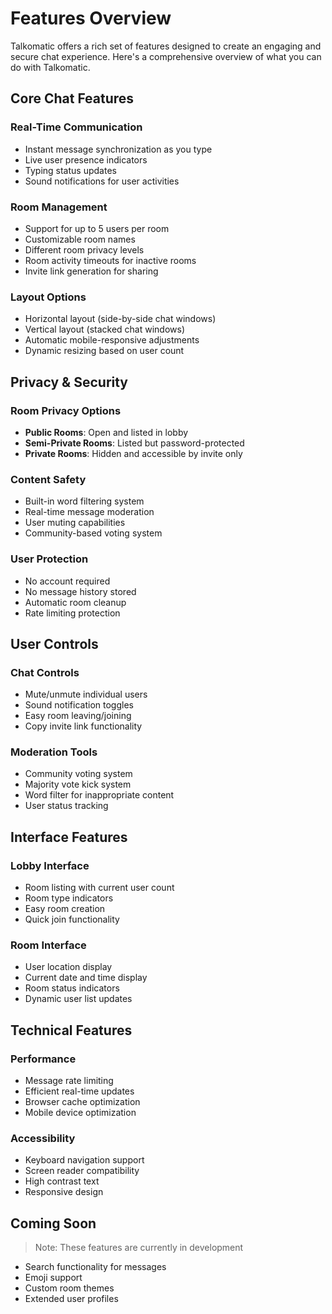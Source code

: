 # Features Overview

Talkomatic offers a rich set of features designed to create an engaging and secure chat experience. Here's a comprehensive overview of what you can do with Talkomatic.

## Core Chat Features

### Real-Time Communication
- Instant message synchronization as you type
- Live user presence indicators
- Typing status updates
- Sound notifications for user activities

### Room Management
- Support for up to 5 users per room
- Customizable room names
- Different room privacy levels
- Room activity timeouts for inactive rooms
- Invite link generation for sharing

### Layout Options
- Horizontal layout (side-by-side chat windows)
- Vertical layout (stacked chat windows)
- Automatic mobile-responsive adjustments
- Dynamic resizing based on user count

## Privacy & Security

### Room Privacy Options
- **Public Rooms**: Open and listed in lobby
- **Semi-Private Rooms**: Listed but password-protected
- **Private Rooms**: Hidden and accessible by invite only

### Content Safety
- Built-in word filtering system
- Real-time message moderation
- User muting capabilities
- Community-based voting system

### User Protection
- No account required
- No message history stored
- Automatic room cleanup
- Rate limiting protection

## User Controls

### Chat Controls
- Mute/unmute individual users
- Sound notification toggles
- Easy room leaving/joining
- Copy invite link functionality

### Moderation Tools
- Community voting system
- Majority vote kick system
- Word filter for inappropriate content
- User status tracking

## Interface Features

### Lobby Interface
- Room listing with current user count
- Room type indicators
- Easy room creation
- Quick join functionality

### Room Interface
- User location display
- Current date and time display
- Room status indicators
- Dynamic user list updates

## Technical Features

### Performance
- Message rate limiting
- Efficient real-time updates
- Browser cache optimization
- Mobile device optimization

### Accessibility
- Keyboard navigation support
- Screen reader compatibility
- High contrast text
- Responsive design

## Coming Soon

> Note: These features are currently in development

- Search functionality for messages
- Emoji support
- Custom room themes
- Extended user profiles
